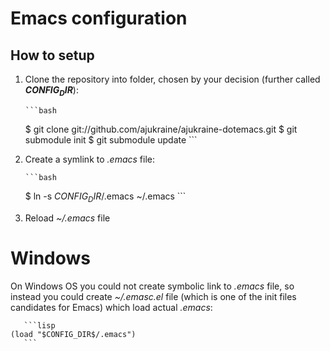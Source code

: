 Emacs configuration
===================

## How to setup ##

1. Clone the repository into folder, chosen by your decision (further called **$CONFIG_DIR$**):

	   ```bash
	$ git clone git://github.com/ajukraine/ajukraine-dotemacs.git
	$ git submodule init
	$ git submodule update
	   ```

2. Create a symlink to *.emacs* file:

	   ```bash
	$ ln -s $CONFIG_DIR$/.emacs ~/.emacs
	   ```

3. Reload *~/.emacs* file

# Windows #

On Windows OS you could not create symbolic link to *.emacs* file, so instead you could create *~/.emasc.el* file (which is one of the init files candidates for Emacs) which load actual *.emacs*:

	   ```lisp
	(load "$CONFIG_DIR$/.emacs")
	   ```
